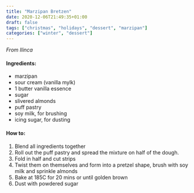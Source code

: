 ```yaml
---
title: "Marzipan Bretzen"
date: 2020-12-06T21:49:35+01:00
draft: false
tags: ["christmas", "holidays", "dessert", "marzipan"]
categories: ["winter", "dessert"]
---
```


_From Ilinca_

#### Ingredients:

* marzipan
* sour cream (vanilla mylk)
* 1 butter vanilla essence
* sugar
* slivered almonds
* puff pastry
* soy milk, for brushing
* icing sugar, for dusting

#### How to:

1. Blend all ingredients together
2. Roll out the puff pastry and spread the mixture on half of the dough. 
3. Fold in half and cut strips
4. Twist them on themselves and form into a pretzel shape, brush with soy milk and sprinkle almonds
5. Bake at 185C for 20 mins or until golden brown
6. Dust with powdered sugar

